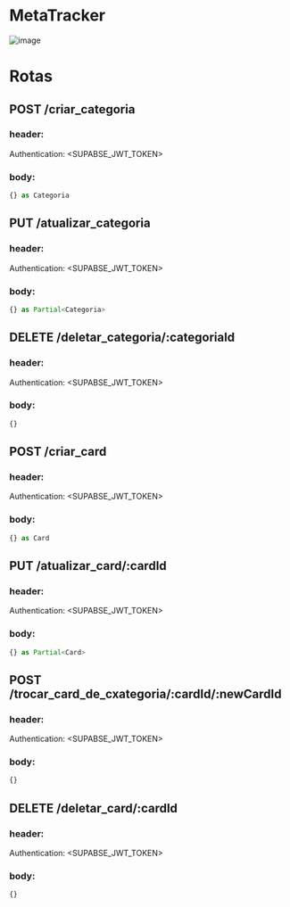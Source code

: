 # MetaTracker
![image](https://github.com/JvRosa/MetaTracker/assets/110125524/58855daf-b799-4a86-9aa6-6db38f2e7260)

# Rotas
## POST /criar_categoria
### header:
Authentication: <SUPABSE_JWT_TOKEN>
### body: 
```ts
{} as Categoria
```
## PUT /atualizar_categoria
### header:
Authentication: <SUPABSE_JWT_TOKEN>
### body: 
```ts
{} as Partial<Categoria>
```
## DELETE /deletar_categoria/:categoriaId
### header:
Authentication: <SUPABSE_JWT_TOKEN>
### body: 
```ts
{}
```

## POST /criar_card
### header:
Authentication: <SUPABSE_JWT_TOKEN>
### body: 
```ts
{} as Card
```
## PUT /atualizar_card/:cardId
### header:
Authentication: <SUPABSE_JWT_TOKEN>
### body: 
```ts
{} as Partial<Card>
```
## POST /trocar_card_de_cxategoria/:cardId/:newCardId
### header:
Authentication: <SUPABSE_JWT_TOKEN>
### body: 
```ts
{}
```
## DELETE /deletar_card/:cardId
### header:
Authentication: <SUPABSE_JWT_TOKEN>
### body: 
```ts
{}
```


